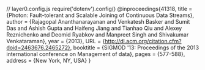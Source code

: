 // layer0.config.js
require('dotenv').config()
@inproceedings{41318,
title	= {Photon: Fault-tolerant and Scalable Joining of Continuous Data Streams},
author	= {Rajagopal Ananthanarayanan and Venkatesh Basker and Sumit Das and Ashish Gupta and Haifeng Jiang and Tianhao Qiu and Alexey Reznichenko and Deomid Ryabkov and Manpreet Singh and Shivakumar Venkataraman},
year	= {2013},
URL	= {http://dl.acm.org/citation.cfm?doid=2463676.2465272},
booktitle	= {SIGMOD '13: Proceedings of the 2013 international conference on Management of data},
pages	= {577-588},
address	= {New York, NY, USA}
}

